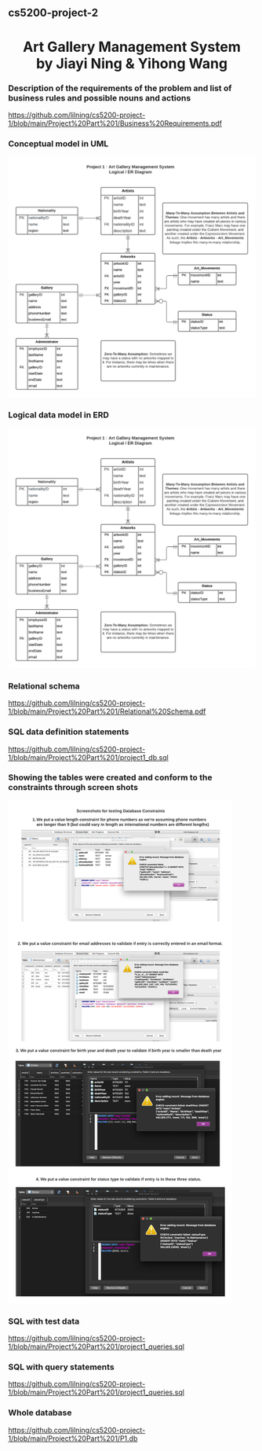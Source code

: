## cs5200-project-2

<h1 align="center">Art Gallery Management System
  <br>
  by Jiayi Ning & Yihong Wang
  <br>
</h1>

### Description of the requirements of the problem and list of business rules and possible nouns and actions

https://github.com/lilning/cs5200-project-1/blob/main/Project%20Part%201/Business%20Requirements.pdf

### Conceptual model in UML

![Image of UML](https://github.com/lilning/cs5200-project-1/blob/main/Project%20Part%201/Project1%20-%20ERD.png?raw=true)

### Logical data model in ERD

![Image of ERD](https://github.com/lilning/cs5200-project-1/blob/main/Project%20Part%201/Project1%20-%20ERD.png?raw=true)

### Relational schema

https://github.com/lilning/cs5200-project-1/blob/main/Project%20Part%201/Relational%20Schema.pdf

### SQL data definition statements

https://github.com/lilning/cs5200-project-1/blob/main/Project%20Part%201/project1_db.sql

### Showing the tables were created and conform to the constraints through screen shots

![Image of screenshots](https://github.com/lilning/cs5200-project-1/blob/main/Project%20Part%201/Project1%20-%20screenshots.png?raw=true)

### SQL with test data

https://github.com/lilning/cs5200-project-1/blob/main/Project%20Part%201/project1_queries.sql

### SQL with query statements

https://github.com/lilning/cs5200-project-1/blob/main/Project%20Part%201/project1_queries.sql

### Whole database

https://github.com/lilning/cs5200-project-1/blob/main/Project%20Part%201/P1.db
